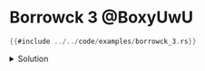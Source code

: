 # Borrowck 3 @BoxyUwU

```rust
{{#include ../../code/examples/borrowck_3.rs}}
```

<details>
<summary>Solution</summary>

```
{{#include ../../code/examples/stderr/borrowck_3.stderr}}
```

The closure assigned to `b` can only return a reference with one specific lifetime (because it has no lifetimes in arguments).
So both calls to `b` return a unique (mutable) reference with the same lifetime, which is an error, because all unique references must be disjoint.

If you inline calls to `b` it *would* work though:

```rust
fn foo(a: &mut u32) -> u32 {
    let mut b = || &mut *a;

    *(&mut *a) = 12;
    *(&mut *a) = 73;
    *a
}
```

This is fine because reborrows return different lifetimes, allowing them to be disjoint.

</details>
